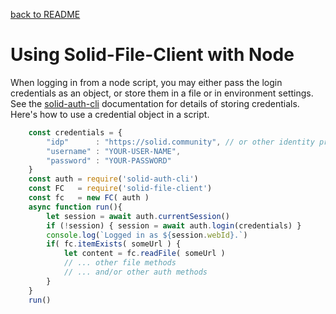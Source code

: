 <a href="../README.md">back to README</a>


# Using Solid-File-Client with Node

When logging in from a node script, you may either pass the login credentials as an object, or store them in a file or in environment settings.  See the [solid-auth-cli](https://github.com/jeff-zucker/solid-auth-cli)  documentation for details of storing credentials.  Here's how to use a credential object in a script.
```javascript
    const credentials = {
        "idp"      : "https://solid.community", // or other identity provider
        "username" : "YOUR-USER-NAME",                  
        "password" : "YOUR-PASSWORD"
    }
    const auth = require('solid-auth-cli')
    const FC   = require('solid-file-client')
    const fc   = new FC( auth )
    async function run(){
        let session = await auth.currentSession()
        if (!session) { session = await auth.login(credentials) }
        console.log(`Logged in as ${session.webId}.`)
        if( fc.itemExists( someUrl ) {
            let content = fc.readFile( someUrl )
            // ... other file methods
            // ... and/or other auth methods
        }
    }
    run()

```


